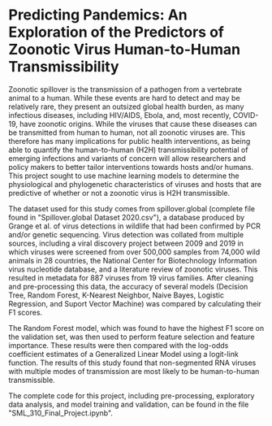 # Predicting Pandemics: An Exploration of the Predictors of Zoonotic Virus Human-to-Human Transmissibility 
Zoonotic spillover is the transmission of a pathogen from a vertebrate animal to a human. While these events are hard to detect and may be relatively rare, they present an outsized global health burden, as many infectious diseases, including HIV/AIDS, Ebola, and, most recently, COVID-19, have zoonotic origins. While the viruses that cause these diseases can be transmitted from human to human, not all zoonotic viruses are. This therefore has many implications for public health interventions, as being able to quantify the human-to-human (H2H) transmissibility potential of emerging infections and variants of concern will allow researchers and policy makers to better tailor interventions towards hosts and/or humans. This project sought to use machine learning models to determine the physiological and phylogenetic characteristics of viruses and hosts that are predictive of whether or not a zoonotic virus is H2H transmissible. 

The dataset used for this study comes from spillover.global (complete file found in "Spillover.global Dataset 2020.csv"), a database produced by Grange et al. of virus detections in wildlife that had been confirmed by PCR and/or genetic sequencing. Virus detection was collated from multiple sources, including a viral discovery project between 2009 and 2019 in which viruses were screened from over 500,000 samples from 74,000 wild animals in 28 countries, the National Center for Biotechnology Information virus nucleotide database, and a literature review of zoonotic viruses. This resulted in metadata for 887 viruses from 19 virus families. After cleaning and pre-processing this data, the accuracy of several models (Decision Tree, Random Forest, K-Nearest Neighbor, Naive Bayes, Logistic Regression, and Suport Vector Machine) was compared by calculating their F1 scores. 

The Random Forest model, which was found to have the highest F1 score on the validation set, was then used to perform feature selection and feature importance. These results were then compared with the log-odds coefficient estimates of a Generalized Linear Model using a logit-link function. The results of this study found that non-segmented RNA viruses with multiple modes of transmission are most likely to be human-to-human transmissible. 

The complete code for this project, including pre-processing, exploratory data analysis, and model training and validation, can be found in the file "SML_310_Final_Project.ipynb". 
